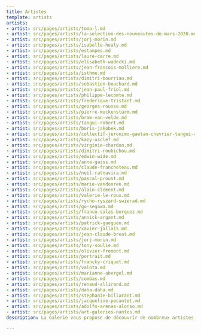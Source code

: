 ```yaml
---
title: Artistes
template: artists
artists:
- artist: src/pages/artists/toma-l.md
- artist: src/pages/artists/la-selection-des-nouveautes-de-mars-2020.md
- artist: src/pages/artists/jorj-morin.md
- artist: src/pages/artists/isabelle-healy.md
- artist: src/pages/artists/estampes.md
- artist: src/pages/artists/laure-carre.md
- artist: src/pages/artists/elisabeth-wadecki.md
- artist: src/pages/artists/jean-francois-molliere.md
- artist: src/pages/artists/isthme.md
- artist: src/pages/artists/dimitri-bourriau.md
- artist: src/pages/artists/sebastien-bouchard.md
- artist: src/pages/artists/jean-paul-friol.md
- artist: src/pages/artists/philippe-lecomte.md
- artist: src/pages/artists/frederique-tristant.md
- artist: src/pages/artists/georges-rousse.md
- artist: src/pages/artists/pierre-muckensturm.md
- artist: src/pages/artists/bram-van-velde.md
- artist: src/pages/artists/tangui-robert.md
- artist: src/pages/artists/boris-jakobek.md
- artist: src/pages/artists/collectif-jeronimo-gaetan-chevrier-tangui-robert.md
- artist: src/pages/artists/kazy-usclef.md
- artist: src/pages/artists/virginie-chardon.md
- artist: src/pages/artists/dimitri-roubichou.md
- artist: src/pages/artists/edwin-wide.md
- artist: src/pages/artists/anne-gaiss.md
- artist: src/pages/artists/claude-francheteau.md
- artist: src/pages/artists/neil-ratnavira.md
- artist: src/pages/artists/pascal-proust.md
- artist: src/pages/artists/marie-vandooren.md
- artist: src/pages/artists/alain-clement.md
- artist: src/pages/artists/valerie-le-roux.md
- artist: src/pages/artists/rycho-ryszard-swierad.md
- artist: src/pages/artists/go-segawa.md
- artist: src/pages/artists/franco-salas-borquez.md
- artist: src/pages/artists/annick-argant.md
- artist: src/pages/artists/patrick-gueguen.md
- artist: src/pages/artists/xavier-jallais.md
- artist: src/pages/artists/jean-claude-breat.md
- artist: src/pages/artists/jorj-morin.md
- artist: src/pages/artists/tony-soulie.md
- artist: src/pages/artists/olivier-fremont.md
- artist: src/pages/artists/portrait.md
- artist: src/pages/artists/francky-criquet.md
- artist: src/pages/artists/valota.md
- artist: src/pages/artists/marianne-abergel.md
- artist: src/pages/artists/combas.md
- artist: src/pages/artists/renaud-allirand.md
- artist: src/pages/artists/daha-daha.md
- artist: src/pages/artists/stephanie-billarant.md
- artist: src/pages/artists/jacqueline-pecantet.md
- artist: src/pages/artists/adolfo-arenas-alonso.md
- artist: src/pages/artists/art-galeries-nantes.md
description: La Galerie vous propose de découvrir de nombreux artistes contemporains

---
```

